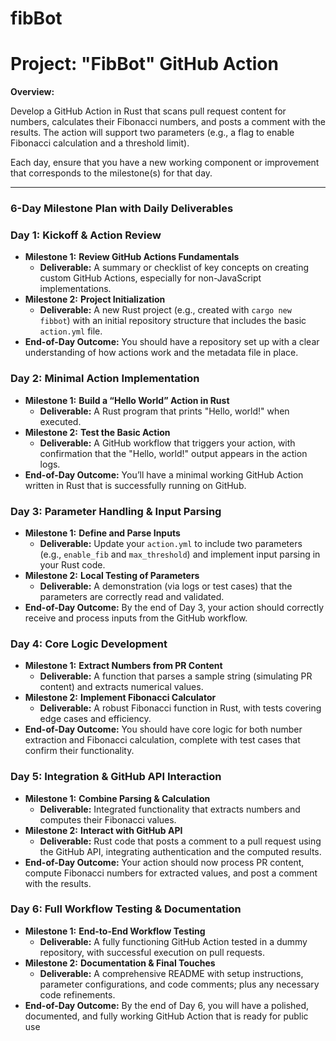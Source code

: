 # fibBot
# Project: "FibBot" GitHub Action

**Overview:**

Develop a GitHub Action in Rust that scans pull request content for numbers, calculates their Fibonacci numbers, and posts a comment with the results. The action will support two parameters (e.g., a flag to enable Fibonacci calculation and a threshold limit).

Each day, ensure that you have a new working component or improvement that corresponds to the milestone(s) for that day.

---

### 6-Day Milestone Plan with Daily Deliverables

### **Day 1: Kickoff & Action Review**

- **Milestone 1:** **Review GitHub Actions Fundamentals**
    - **Deliverable:** A summary or checklist of key concepts on creating custom GitHub Actions, especially for non-JavaScript implementations.
- **Milestone 2:** **Project Initialization**
    - **Deliverable:** A new Rust project (e.g., created with `cargo new fibbot`) with an initial repository structure that includes the basic `action.yml` file.
- **End-of-Day Outcome:** You should have a repository set up with a clear understanding of how actions work and the metadata file in place.

### **Day 2: Minimal Action Implementation**

- **Milestone 1:** **Build a “Hello World” Action in Rust**
    - **Deliverable:** A Rust program that prints "Hello, world!" when executed.
- **Milestone 2:** **Test the Basic Action**
    - **Deliverable:** A GitHub workflow that triggers your action, with confirmation that the "Hello, world!" output appears in the action logs.
- **End-of-Day Outcome:** You’ll have a minimal working GitHub Action written in Rust that is successfully running on GitHub.

### **Day 3: Parameter Handling & Input Parsing**

- **Milestone 1:** **Define and Parse Inputs**
    - **Deliverable:** Update your `action.yml` to include two parameters (e.g., `enable_fib` and `max_threshold`) and implement input parsing in your Rust code.
- **Milestone 2:** **Local Testing of Parameters**
    - **Deliverable:** A demonstration (via logs or test cases) that the parameters are correctly read and validated.
- **End-of-Day Outcome:** By the end of Day 3, your action should correctly receive and process inputs from the GitHub workflow.

### **Day 4: Core Logic Development**

- **Milestone 1:** **Extract Numbers from PR Content**
    - **Deliverable:** A function that parses a sample string (simulating PR content) and extracts numerical values.
- **Milestone 2:** **Implement Fibonacci Calculator**
    - **Deliverable:** A robust Fibonacci function in Rust, with tests covering edge cases and efficiency.
- **End-of-Day Outcome:** You should have core logic for both number extraction and Fibonacci calculation, complete with test cases that confirm their functionality.

### **Day 5: Integration & GitHub API Interaction**

- **Milestone 1:** **Combine Parsing & Calculation**
    - **Deliverable:** Integrated functionality that extracts numbers and computes their Fibonacci values.
- **Milestone 2:** **Interact with GitHub API**
    - **Deliverable:** Rust code that posts a comment to a pull request using the GitHub API, integrating authentication and the computed results.
- **End-of-Day Outcome:** Your action should now process PR content, compute Fibonacci numbers for extracted values, and post a comment with the results.

### **Day 6: Full Workflow Testing & Documentation**

- **Milestone 1:** **End-to-End Workflow Testing**
    - **Deliverable:** A fully functioning GitHub Action tested in a dummy repository, with successful execution on pull requests.
- **Milestone 2:** **Documentation & Final Touches**
    - **Deliverable:** A comprehensive README with setup instructions, parameter configurations, and code comments; plus any necessary code refinements.
- **End-of-Day Outcome:** By the end of Day 6, you will have a polished, documented, and fully working GitHub Action that is ready for public use

